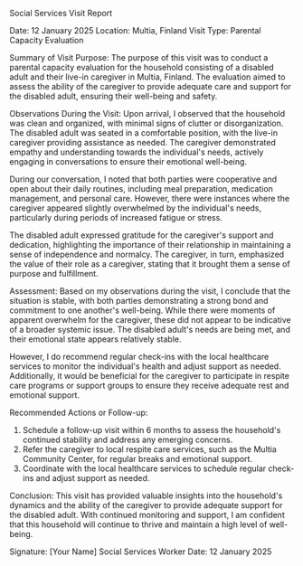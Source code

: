 Social Services Visit Report

Date: 12 January 2025
Location: Multia, Finland
Visit Type: Parental Capacity Evaluation

Summary of Visit Purpose:
The purpose of this visit was to conduct a parental capacity evaluation for the household consisting of a disabled adult and their live-in caregiver in Multia, Finland. The evaluation aimed to assess the ability of the caregiver to provide adequate care and support for the disabled adult, ensuring their well-being and safety.

Observations During the Visit:
Upon arrival, I observed that the household was clean and organized, with minimal signs of clutter or disorganization. The disabled adult was seated in a comfortable position, with the live-in caregiver providing assistance as needed. The caregiver demonstrated empathy and understanding towards the individual's needs, actively engaging in conversations to ensure their emotional well-being.

During our conversation, I noted that both parties were cooperative and open about their daily routines, including meal preparation, medication management, and personal care. However, there were instances where the caregiver appeared slightly overwhelmed by the individual's needs, particularly during periods of increased fatigue or stress.

The disabled adult expressed gratitude for the caregiver's support and dedication, highlighting the importance of their relationship in maintaining a sense of independence and normalcy. The caregiver, in turn, emphasized the value of their role as a caregiver, stating that it brought them a sense of purpose and fulfillment.

Assessment:
Based on my observations during the visit, I conclude that the situation is stable, with both parties demonstrating a strong bond and commitment to one another's well-being. While there were moments of apparent overwhelm for the caregiver, these did not appear to be indicative of a broader systemic issue. The disabled adult's needs are being met, and their emotional state appears relatively stable.

However, I do recommend regular check-ins with the local healthcare services to monitor the individual's health and adjust support as needed. Additionally, it would be beneficial for the caregiver to participate in respite care programs or support groups to ensure they receive adequate rest and emotional support.

Recommended Actions or Follow-up:
1. Schedule a follow-up visit within 6 months to assess the household's continued stability and address any emerging concerns.
2. Refer the caregiver to local respite care services, such as the Multia Community Center, for regular breaks and emotional support.
3. Coordinate with the local healthcare services to schedule regular check-ins and adjust support as needed.

Conclusion:
This visit has provided valuable insights into the household's dynamics and the ability of the caregiver to provide adequate support for the disabled adult. With continued monitoring and support, I am confident that this household will continue to thrive and maintain a high level of well-being.

Signature: [Your Name]
Social Services Worker
Date: 12 January 2025